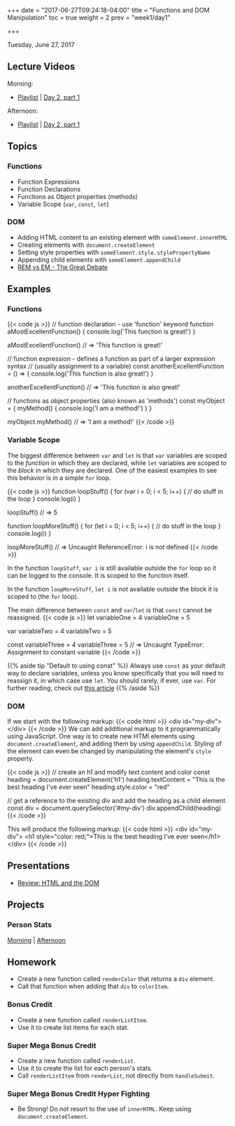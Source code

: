 +++
date = "2017-06-27T09:24:18-04:00"
title = "Functions and DOM Manipulation"
toc = true
weight = 2
prev = "week1/day1"

+++

<date>Tuesday, June 27, 2017</date>

## Lecture Videos

Morning:

* [Playlist](https://www.youtube.com/playlist?list=PLuT2TqJuwaY882Figl-Tr-VXWweaeS45B) | [Day 2, part 1](https://www.youtube.com/watch?v=XXy6WXyResk&index=6&list=PLuT2TqJuwaY882Figl-Tr-VXWweaeS45B)

Afternoon:

* [Playlist](https://www.youtube.com/playlist?list=PLuT2TqJuwaY_yOPNQJLn2Ya_hfes8g2fv) | [Day 2, part 1](https://www.youtube.com/watch?v=YA4_zuVsu5s&index=10&list=PLuT2TqJuwaY_yOPNQJLn2Ya_hfes8g2fv)

## Topics

### Functions
* Function Expressions
* Function Declarations
* Functions as Object properties (methods)
* Variable Scope (`var`, `const`, `let`)

### DOM
* Adding HTML content to an existing element with `someElement.innerHTML`
* Creating elements with `document.createElement`
* Setting style properties with `someElement.style.stylePropertyName`
* Appending child elements with `someElement.appendChild`
* [REM vs EM - The Great Debate](https://zellwk.com/blog/rem-vs-em/)

## Examples

### Functions
{{< code js >}}
  // function declaration - use 'function' keyword
  function aMostExcellentFunction() {
    console.log('This function is great!')
  }

  aMostExcellentFunction() // => 'This function is great!'

  // function expression - defines a function as part of a larger expression syntax
  // (usually assignment to a variable)
  const anotherExcellentFunction = () => {
    console.log('This function is also great!')
  }

  anotherExcellentFunction() // => 'This function is also great!'

  // functions as object properties (also known as 'methods')
  const myObject = {
    myMethod() {
      console.log('I am a method!')
    }
  }

  myObject.myMethod() // => 'I am a method!'
{{< /code >}}

### Variable Scope
The biggest difference between `var` and `let` is that `var` variables are scoped to the _function_ in which they are declared, while `let` variables are scoped to the _block_ in which they are declared.  One of the easiest examples to see this behavior is in a simple `for` loop.

{{< code js >}}
function loopStuff() {
  for (var i = 0; i < 5; i++) {
    // do stuff in the loop
  }
  console.log(i)
}

loopStuff() // => 5

function loopMoreStuff() {
  for (let i = 0; i < 5; i++) {
    // do stuff in the loop
  }
  console.log(i)
}

loopMoreStuff() // => Uncaught ReferenceError: i is not defined
{{< /code >}}

In the function `loopStuff`, `var i` is still available outside the `for` loop so it can be logged to the console.  It is scoped to the function itself.

In the function `loopMoreStuff`, `let i` is not available outside the block it is scoped to (the `for` loop).

The main difference between `const` and `var`/`let` is that `const` cannot be reassigned.
{{< code js >}}
let variableOne = 4
variableOne = 5

var variableTwo = 4
variableTwo = 5

const variableThree = 4
variableThree = 5 // => Uncaught TypeError: Assignment to constant variable
{{< /code >}}

{{% aside tip "Default to using const" %}}
Always use `const` as your default way to declare variables, unless you know specifically that you will need to reassign it, in which case use `let`.  You should rarely, if ever, use `var`.  For further reading, check out [this article](https://medium.com/javascript-scene/javascript-es6-var-let-or-const-ba58b8dcde75)
{{% /aside %}}

### DOM
If we start with the following markup:
{{< code html >}}
&lt;div id=&quot;my-div&quot;&gt;&lt;/div&gt;
{{< /code >}}
We can add additional markup to it programmatically using JavaScript.  One way is to create new HTMl elements using `document.createElement`, and adding them by using `appendChild`.  Styling of the element can even be changed by manipulating the element's `style` property.

{{< code js >}}
// create an h1 and modify text content and color
const heading = document.createElement('h1')
heading.textContent = "This is the best heading I've ever seen"
heading.style.color = "red"

// get a reference to the existing div and add the heading as a child element
const div = document.querySelector('#my-div')
div.appendChild(heading)
{{< /code >}}

This will produce the following markup:
{{< code html >}}
&lt;div id=&quot;my-div&quot;&gt;
  &lt;h1 style=&quot;color: red;&quot;&gt;This is the best heading I've ever seen&lt;/h1&gt;
&lt;/div&gt;
{{< /code >}}

## Presentations

* [Review: HTML and the DOM](/02-html-dom.pdf)

## Projects

### Person Stats

[Morning](https://github.com/xtbc17s3/person-stats/tree/0bf23bc0b2f996a8718ff9d70812902a4ba68a08) | [Afternoon](https://github.com/xtbc17s3/person-stats/tree/6996de3bb9db203a8a0a1417d7fc365e76034916)

## Homework

* Create a new function called `renderColor` that returns a `div` element.
* Call that function when adding that `div` to `colorItem`.

### Bonus Credit

* Create a new function called `renderListItem`.
* Use it to create list items for each stat.

### Super Mega Bonus Credit

* Create a new function called `renderList`.
* Use it to create the list for each person's stats.
* Call `renderListItem` from `renderList`, not directly from `handleSubmit`.

### Super Mega Bonus Credit Hyper Fighting

* Be Strong!  Do not resort to the use of `innerHTML`.  Keep using `document.createElement`.
